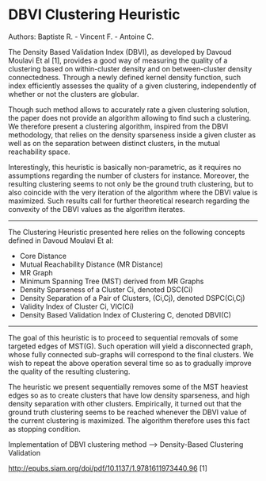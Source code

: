 # DBVI Clustering Heuristic
Authors: Baptiste R. - Vincent F. - Antoine C.

The Density Based Validation Index (DBVI), as developed by Davoud Moulavi Et al [1], provides a good way of measuring the quality of a clustering based on within-cluster density and on between-cluster density connectedness. Through a newly defined kernel density function, such index efficiently assesses the quality of a given clustering, independently of whether or not the clusters are globular.

Though such method allows to accurately rate a given clustering solution, the paper does not provide an algorithm allowing to find such a clustering. We therefore present a clustering algorithm, inspired from the DBVI methodology, that relies on the density sparseness inside a given cluster as well as on the separation between distinct clusters, in the mutual reachability space.

Interestingly, this heuristic is basically non-parametric, as it requires no assumptions regarding the number of clusters for instance. Moreover, the resulting clustering seems to not only be the ground truth clustering, but to also coincide with the very iteration of the algorithm where the DBVI value is maximized. Such results call for further theoretical research regarding the convexity of the DBVI values as the algorithm iterates.

***

The Clustering Heuristic presented here relies on the following concepts defined in Davoud Moulavi Et al:

- Core Distance
- Mutual Reachability Distance (MR Distance)
- MR Graph
- Minimum Spanning Tree (MST) derived from MR Graphs
- Density Sparseness of a Cluster Ci, denoted DSC(Ci)
- Density Separation of a Pair of Clusters, (Ci,Cj), denoted DSPC(Ci,Cj)
- Validity Index of Cluster Ci, VIC(Ci)
- Density Based Validation Index of Clustering C, denoted DBVI(C)

***

The goal of this heuristic is to proceed to sequential removals of some targeted edges of MST(G). Such operation will yield a disconnected graph, whose fully connected sub-graphs will correspond to the final clusters. We wish to repeat the above operation several time so as to gradually improve the quality of the resulting clustering.

The heuristic we present sequentially removes some of the MST heaviest edges so as to create clusters that have low density sparseness, and high density separation with other clusters. Empirically, it turned out that the ground truth clustering seems to be reached whenever the DBVI value of the current clustering is maximized. The algorithm therefore uses this fact as stopping condition.

Implementation of DBVI clustering method --> Density-Based Clustering Validation

http://epubs.siam.org/doi/pdf/10.1137/1.9781611973440.96 [1]
